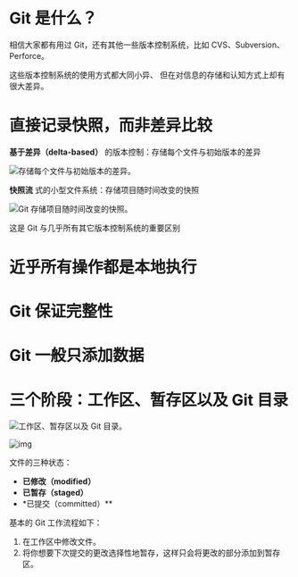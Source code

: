 # Git 是什么？

相信大家都有用过 Git，还有其他一些版本控制系统，比如 CVS、Subversion、Perforce。

这些版本控制系统的使用方式都大同小异、 但在对信息的存储和认知方式上却有很大差异。

# 直接记录快照，而非差异比较

**基于差异（delta-based）** 的版本控制：存储每个文件与初始版本的差异

<img src="https://git-scm.com/book/en/v2/images/deltas.png" alt="存储每个文件与初始版本的差异。"  />

**快照流** 式的小型文件系统：存储项目随时间改变的快照

![Git 存储项目随时间改变的快照。](https://muyids.oss-cn-beijing.aliyuncs.com/img/snapshots.png)

这是 Git 与几乎所有其它版本控制系统的重要区别

# 近乎所有操作都是本地执行

# Git 保证完整性

# Git 一般只添加数据

# 三个阶段：工作区、暂存区以及 Git 目录

![工作区、暂存区以及 Git 目录。](https://muyids.oss-cn-beijing.aliyuncs.com/img/areas.png)

![img](https://muyids.oss-cn-beijing.aliyuncs.com/img/2013443-20201124171944798-1651933558.png)

文件的三种状态：

- **已修改（modified）**
- **已暂存（staged）**
- \*已提交（committed）\*\*

基本的 Git 工作流程如下：

1. 在工作区中修改文件。
2. 将你想要下次提交的更改选择性地暂存，这样只会将更改的部分添加到暂存区。
